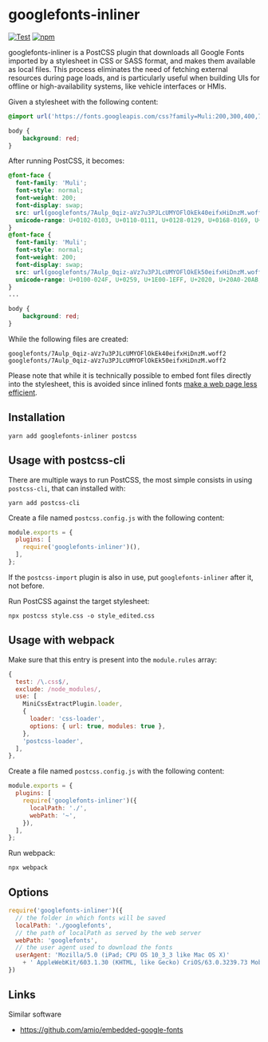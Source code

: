 
# googlefonts-inliner

[![Test](https://github.com/bluenviron/googlefonts-inliner/workflows/test/badge.svg)](https://github.com/bluenviron/googlefonts-inliner/actions?query=workflow:test)
[![npm](https://img.shields.io/badge/npm-googlefonts--inliner-blue.svg)](https://www.npmjs.com/package/googlefonts-inliner)

googlefonts-inliner is a PostCSS plugin that downloads all Google Fonts imported by a stylesheet in CSS or SASS format, and makes them available as local files. This process eliminates the need of fetching external resources during page loads, and is particularly useful when building UIs for offline or high-availability systems, like vehicle interfaces or HMIs.

Given a stylesheet with the following content:

```css
@import url('https://fonts.googleapis.com/css?family=Muli:200,300,400,700&display=swap');

body {
    background: red;
}
```

After running PostCSS, it becomes:

```css
@font-face {
  font-family: 'Muli';
  font-style: normal;
  font-weight: 200;
  font-display: swap;
  src: url(googlefonts/7Aulp_0qiz-aVz7u3PJLcUMYOFlOkEk40eifxHiDnzM.woff2) format('woff2');
  unicode-range: U+0102-0103, U+0110-0111, U+0128-0129, U+0168-0169, U+01A0-01A1, U+01AF-01B0, U+1EA0-1EF9, U+20AB;
}
@font-face {
  font-family: 'Muli';
  font-style: normal;
  font-weight: 200;
  font-display: swap;
  src: url(googlefonts/7Aulp_0qiz-aVz7u3PJLcUMYOFlOkEk50eifxHiDnzM.woff2) format('woff2');
  unicode-range: U+0100-024F, U+0259, U+1E00-1EFF, U+2020, U+20A0-20AB, U+20AD-20CF, U+2113, U+2C60-2C7F, U+A720-A7FF;
}
...

body {
    background: red;
}
```

While the following files are created:

```
googlefonts/7Aulp_0qiz-aVz7u3PJLcUMYOFlOkEk40eifxHiDnzM.woff2
googlefonts/7Aulp_0qiz-aVz7u3PJLcUMYOFlOkEk50eifxHiDnzM.woff2
```

Please note that while it is technically possible to embed font files directly into the stylesheet, this is avoided since inlined fonts [make a web page less efficient](https://www.zachleat.com/web/web-font-data-uris/).

## Installation

```
yarn add googlefonts-inliner postcss
```

## Usage with postcss-cli

There are multiple ways to run PostCSS, the most simple consists in using `postcss-cli`, that can installed with:

```
yarn add postcss-cli
```

Create a file named `postcss.config.js` with the following content:

```js
module.exports = {
  plugins: [
    require('googlefonts-inliner')(),
  ],
};
```

If the `postcss-import` plugin is also in use, put `googlefonts-inliner` after it, not before.

Run PostCSS against the target stylesheet:

```
npx postcss style.css -o style_edited.css
```

## Usage with webpack

Make sure that this entry is present into the `module.rules` array:

```js
{
  test: /\.css$/,
  exclude: /node_modules/,
  use: [
    MiniCssExtractPlugin.loader,
    {
      loader: 'css-loader',
      options: { url: true, modules: true },
    },
    'postcss-loader',
  ],
},
```

Create a file named `postcss.config.js` with the following content:

```js
module.exports = {
  plugins: [
    require('googlefonts-inliner')({
      localPath: './',
      webPath: '~',
    }),
  ],
};
```

Run webpack:

```
npx webpack
```

## Options

```js
require('googlefonts-inliner')({
  // the folder in which fonts will be saved
  localPath: './googlefonts',
  // the path of localPath as served by the web server
  webPath: 'googlefonts',
  // the user agent used to download the fonts
  userAgent: 'Mozilla/5.0 (iPad; CPU OS 10_3_3 like Mac OS X)'
    + ' AppleWebKit/603.1.30 (KHTML, like Gecko) CriOS/63.0.3239.73 Mobile/14G60 Safari/602.1',
})
```

## Links

Similar software
* https://github.com/amio/embedded-google-fonts
